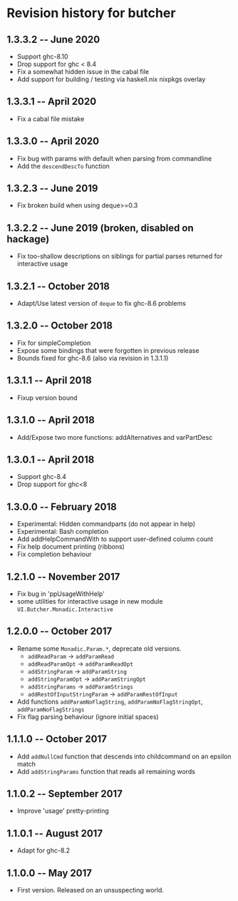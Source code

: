 # Revision history for butcher

## 1.3.3.2  -- June 2020

* Support ghc-8.10
* Drop support for ghc < 8.4
* Fix a somewhat hidden issue in the cabal file
* Add support for building / testing via haskell.nix nixpkgs overlay

## 1.3.3.1  -- April 2020

* Fix a cabal file mistake

## 1.3.3.0  -- April 2020

* Fix bug with params with default when parsing from commandline
* Add the `descendDescTo` function

## 1.3.2.3  -- June 2019

* Fix broken build when using deque>=0.3

## 1.3.2.2  -- June 2019 (broken, disabled on hackage)

* Fix too-shallow descriptions on siblings for partial parses returned
  for interactive usage

## 1.3.2.1  -- October 2018

* Adapt/Use latest version of `deque` to fix ghc-8.6 problems

## 1.3.2.0  -- October 2018

* Fix for simpleCompletion
* Expose some bindings that were forgotten in previous release
* Bounds fixed for ghc-8.6 (also via revision in 1.3.1.1)

## 1.3.1.1  -- April 2018

* Fixup version bound

## 1.3.1.0  -- April 2018

* Add/Expose two more functions: addAlternatives and varPartDesc

## 1.3.0.1  -- April 2018

* Support ghc-8.4
* Drop support for ghc<8

## 1.3.0.0  -- February 2018

* Experimental: Hidden commandparts (do not appear in help)
* Experimental: Bash completion
* Add addHelpCommandWith to support user-defined column count
* Fix help document printing (ribbons)
* Fix completion behaviour

## 1.2.1.0  -- November 2017

* Fix bug in 'ppUsageWithHelp'
* some utilities for interactive usage in new module
  `UI.Butcher.Monadic.Interactive`

## 1.2.0.0  -- October 2017

* Rename some `Monadic.Param.*`, deprecate old versions.
    - `addReadParam` -> `addParamRead`
    - `addReadParamOpt` -> `addParamReadOpt`
    - `addStringParam` -> `addParamString`
    - `addStringParamOpt` -> `addParamStringOpt`
    - `addStringParams` -> `addParamStrings`
    - `addRestOfInputStringParam` -> `addParamRestOfInput`
* Add functions `addParamNoFlagString`, `addParamNoFlagStringOpt`,
  `addParamNoFlagStrings`
* Fix flag parsing behaviour (ignore initial spaces)

## 1.1.1.0  -- October 2017

* Add `addNullCmd` function that descends into childcommand on an epsilon match
* Add `addStringParams` function that reads all remaining words

## 1.1.0.2  -- September 2017

* Improve 'usage' pretty-printing

## 1.1.0.1  -- August 2017

* Adapt for ghc-8.2

## 1.1.0.0  -- May 2017

* First version. Released on an unsuspecting world.
